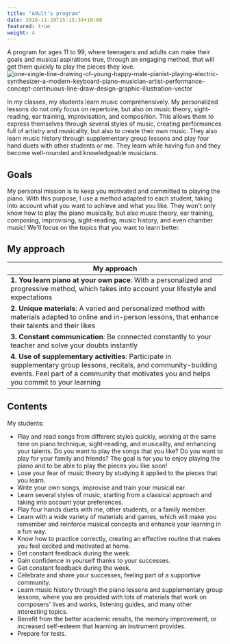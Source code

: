 ```yaml
---
title: "Adult's program"
date: 2018-11-28T15:15:34+10:00
featured: true
weight: 4
---
```


A program for ages 11 to 99, where teenagers and adults can make their goals and musical aspirations true, through an engaging method, that will get them quickly to play the pieces they love. 
![one-single-line-drawing-of-young-happy-male-pianist-playing-electric-synthesizer-a-modern-keyboard-piano-musician-artist-performance-concept-continuous-line-draw-design-graphic-illustration-vector](https://user-images.githubusercontent.com/101880157/160839381-1c45e192-fb99-452b-a3e6-9165902e9857.jpeg)

In my classes, my students learn music comprehensively. My personalized lessons do not only focus on repertoire, but also on music theory, sight-reading, ear training, improvisation, and composition. This allows them to express themselves through several styles of music, creating performances full of artistry and musicality, but also to create their own music. They also learn music history through supplementary group lessons and play four hand duets with other students or me. They learn while having fun and they become well-rounded and knowledgeable musicians.  

## Goals

My personal mission is to keep you motivated and committed to playing the piano. With this purpose, I use a method adapted to each student, taking into account what you want to achieve and what you like. They won't only know how to play the piano musically, but also music theory, ear training, composing, improvising, sight-reading, music history, and even chamber music! We'll focus on the topics that you want to learn better.

## My approach

**My approach** | 
--- |
**1. You learn piano at your own pace**: With a personalized and progressive method, which takes into account your lifestyle and expectations | 
**2. Unique materials**: A varied and personalized method with materials adapted to online and in-person lessons, that enhance their talents and their likes | 
**3. Constant communication**: Be connected constantly to your teacher and solve your doubts instantly | 
**4. Use of supplementary activities**: Participate in supplementary group lessons, recitals, and community-building events. Feel part of a community that motivates you and helps you commit to your learning |  

## Contents
My students:
* Play and read songs from different styles quickly, working at the same time on piano technique, sight-reading, and musicality, and enhancing your talents. Do you want to play the songs that you like? Do you want to play for your family and friends? The goal is for you to enjoy playing the piano and to be able to play the pieces you like soon!
* Lose your fear of music theory by studying it applied to the pieces that you learn.
* Write your own songs, improvise and train your musical ear.
* Learn several styles of music, starting from a classical approach and taking into account your preferences.
* Play four hands duets with me, other students, or a family member.
* Learn with a wide variety of materials and games, which will make you remember and reinforce musical concepts and enhance your learning in a fun way.
* Know how to practice correctly, creating an effective routine that makes you feel excited and motivated at home.
* Get constant feedback during the week.
* Gain confidence in yourself thanks to your successes.
* Get constant feedback during the week.
* Celebrate and share your successes, feeling part of a supportive community.
* Learn music history through the piano lessons and supplementary group lessons, where you are provided with lots of materials that work on composers' lives and works, listening guides, and many other interesting topics.
* Benefit from the better academic results, the memory improvement, or increased self-esteem that learning an instrument provides.
* Prepare for tests.


